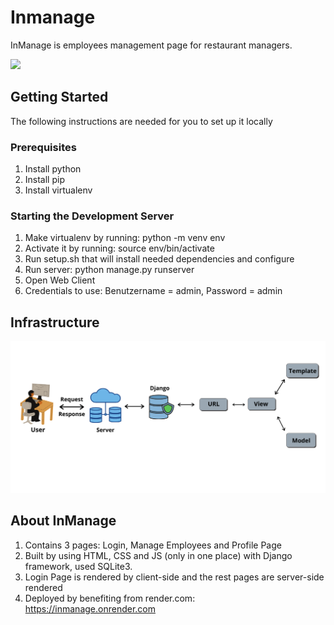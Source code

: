# Inmanage

InManage is employees management page for restaurant managers.

![](InManage.gif)


## Getting Started
The following instructions are needed for you to set up it locally

### Prerequisites
1. Install python
2. Install pip
3. Install virtualenv


### Starting the Development Server
1. Make virtualenv by running: python -m venv env
2. Activate it by running: source env/bin/activate
3. Run setup.sh that will install needed dependencies and configure
4. Run server: python manage.py runserver
5. Open Web Client
6. Credentials to use: Benutzername = admin, Password = admin


## Infrastructure
![](InfrustructureView.png)


## About InManage
1. Contains 3 pages: Login, Manage Employees and Profile Page
2. Built by using HTML, CSS and JS (only in one place) with Django framework, used SQLite3. 
3. Login Page is rendered by client-side and the rest pages are server-side rendered
4. Deployed by benefiting from render.com: https://inmanage.onrender.com
